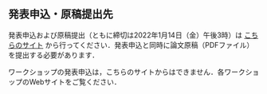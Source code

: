 <h2 id="submit_cgi">発表申込・原稿提出先</h2>

<!-- マークダウンとhtmlを組み合わせて本文を入力できます -->

発表申込および原稿提出（ともに締切は2022年1月14日（金）午後3時）は [こちらのサイト](https://www.softconf.com/k/nlp2022/) から行ってください．発表申込と同時に論文原稿（PDFファイル）を提出する必要があります．

ワークショップの発表申込は，こちらのサイトからはできません．各ワークショップのWebサイトをご覧ください．  
